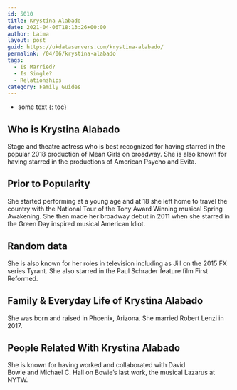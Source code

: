 ```yaml
---
id: 5010
title: Krystina Alabado
date: 2021-04-06T18:13:26+00:00
author: Laima
layout: post
guid: https://ukdataservers.com/krystina-alabado/
permalink: /04/06/krystina-alabado
tags:
  - Is Married?
  - Is Single?
  - Relationships
category: Family Guides
---
```


* some text
{: toc}


## Who is Krystina Alabado
                  
                  
                  
Stage and theatre actress who is best recognized for having starred in the popular 2018 production of Mean Girls on broadway. She is also known for having starred in the productions of American Psycho and Evita. 
                  
              
            
              
            
                
                
                
## Prior to Popularity
                  
                  
                  
She started performing at a young age and at 18 she left home to travel the country with the National Tour of the Tony Award Winning musical Spring Awakening. She then made her broadway debut in 2011 when she starred in the Green Day inspired musical American Idiot. 
                  
              
            
              
            
                
                
                
## Random data
                  
                  
                  
She is also known for her roles in television including as Jill on the 2015 FX series Tyrant. She also starred in the Paul Schrader feature film First Reformed. 
                  
              
            
              
            
                
                
                
## Family & Everyday Life of Krystina Alabado
                  
                  
                  
She was born and raised in Phoenix, Arizona. She married Robert Lenzi in 2017. 
                  
              
            
              
            
                
                
                
## People Related With Krystina Alabado
                  
                  
                  
She is known for having worked and collaborated with David Bowie and Michael C. Hall on Bowie&#8217;s last work, the musical Lazarus at NYTW. 
                  
              
            
              
            
                
              
            
              
              
            
            
              
            
          
          
          
